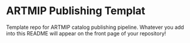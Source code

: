 # ARTMIP Publishing Templat
Template repo for ARTMIP catalog publishing pipeline. Whatever you add into this README will appear on the front page of your repository!
